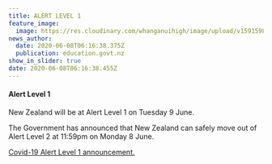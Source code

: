 ```yaml
---
title: ALERT LEVEL 1
feature_image:
  image: https://res.cloudinary.com/whanganuihigh/image/upload/v1591598742/News/Covid-19-Comms-MAR2020-unite-against-banner.jpg
news_author:
  date: 2020-06-08T06:16:38.375Z
  publication: education.govt.nz
show_in_slider: true
date: 2020-06-08T06:16:38.455Z
---
```

#### Alert Level 1

New Zealand will be at Alert Level 1 on Tuesday 9 June.

The Government has announced that New Zealand can safely move out of Alert Level 2 at 11:59pm on Monday 8 June.

[Covid-19 Alert Level 1 announcement.](https://covid19.govt.nz/latest-updates/new-zealand-will-be-at-alert-level-1-on-tuesday-9-june/)